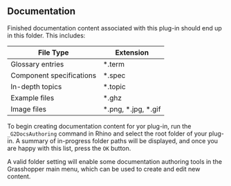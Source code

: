 ## Documentation

Finished documentation content associated with this plug-in should end up in this folder. This includes:

| File Type | Extension |
|----|----|
| Glossary entries | *.term |
| Component specifications | *.spec |
| In-depth topics | *.topic |
| Example files | *.ghz |
| Image files | *.png, *.jpg, *.gif |

To begin creating documentation content for yor plug-in, run the `_G2DocsAuthoring` command in Rhino and select the root folder of your plug-in. A summary of in-progress folder paths will be displayed, and once you are happy with this list, press the `OK` button.

A valid folder setting will enable some documentation authoring tools in the Grasshopper main menu, which can be used to create and edit new content.